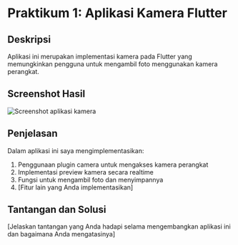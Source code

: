 # Praktikum 1: Aplikasi Kamera Flutter

## Deskripsi
Aplikasi ini merupakan implementasi kamera pada Flutter yang memungkinkan pengguna untuk mengambil foto menggunakan kamera perangkat.

## Screenshot Hasil
![Screenshot aplikasi kamera](link-ke-gambar.png)

## Penjelasan
Dalam aplikasi ini saya mengimplementasikan:
1. Penggunaan plugin camera untuk mengakses kamera perangkat
2. Implementasi preview kamera secara realtime
3. Fungsi untuk mengambil foto dan menyimpannya
4. [Fitur lain yang Anda implementasikan]

## Tantangan dan Solusi
[Jelaskan tantangan yang Anda hadapi selama mengembangkan aplikasi ini dan bagaimana Anda mengatasinya]
